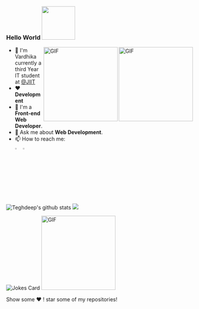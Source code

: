 ### Hello World  <img src="https://media.giphy.com/media/26xBwdIuRJiAIqHwA/giphy.gif" width="90px">

<img align="right" alt="GIF" height="200px" src="https://media.giphy.com/media/USV0ym3bVWQJJmNu3N/giphy.gif" />
<img align="right" alt="GIF" height="200px" src="https://media.giphy.com/media/du3J3cXyzhj75IOgvA/giphy.gif" />

- :school: I'm Vardhika currently a third Year IT student at <a href="http://www.jiit.ac.in/">@JIIT  </a>
- ❤️ **Development**
- 🤟 I'm a **Front-end Web Developer**.
- 🤔 Ask me about **Web Development**.
- 📫 How to reach me: 
  [<br><img src="https://img.icons8.com/color/48/000000/linkedin.png" width="3.5%"/>](https://www.linkedin.com/in/vardhika-jain-aaa140156/)
  <a href="mailto:vardhika312@gmail.com"> <img src="https://img.icons8.com/fluent/48/000000/gmail.png" width="3.5%"/> </a>

![Teghdeep's github stats](https://github-readme-stats.vercel.app/api?username=vardhikajain&show_icons=true&theme=dark&count_private=true)
<img src='https://github-readme-stats.vercel.app/api/top-langs/?username=vardhikajain&theme=dark&hide_langs_below=4&layout=compact'/>  

![Jokes Card](https://readme-jokes.vercel.app/api) 
<img alt="GIF" height="200px" src="https://media.giphy.com/media/FPbnShq1h1IS5FQyPD/giphy.gif" />


Show some ❤️ ! star some of my repositories!
